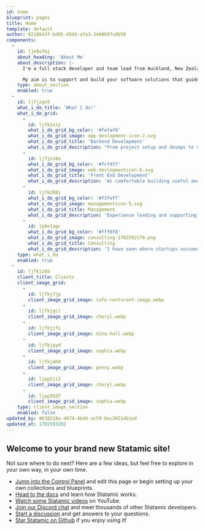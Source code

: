 ```yaml
---
id: home
blueprint: pages
title: Home
template: default
author: 0218643f-bd95-45d4-afa3-3498697cdb50
components:
  -
    id: lje8o7mj
    about_heading: 'About Me'
    about_description: |-
      I'm a full stack developer and team lead from Auckland, New Zealand. I enjoy breaking down complex problems into simple, scalable solutions.

      My aim is to support and build your software solutions that guide you towards your business goals.
    type: about_section
    enabled: true
  -
    id: ljfjzgn5
    what_i_do_title: 'What I do!'
    what_i_do_grid:
      -
        id: ljfk1niy
        what_i_do_grid_bg_color: '#fefaf0'
        what_i_do_grid_image: app-devlopment-icon-2.svg
        what_i_do_grid_title: 'Backend Development'
        what_i_do_grid_description: "From project setup and devops to mobile APIs, microservices or complete SaaS backends, I've had my hand in them all."
      -
        id: ljfjzi6o
        what_i_do_grid_bg_color: '#fcf4ff'
        what_i_do_grid_image: web-devlopmenticon-6.svg
        what_i_do_grid_title: 'Front End Development'
        what_i_do_grid_description: 'As comfortable building useful and attractive UIs as I am architecting backend solutions'
      -
        id: ljfk208i
        what_i_do_grid_bg_color: '#f3faff'
        what_i_do_grid_image: managementicon-5.svg
        what_i_do_grid_title: Management
        what_i_do_grid_description: 'Experience leading and supporting teams of developers and designers to achieve product goals.'
      -
        id: lp0o1agc
        what_i_do_grid_bg_color: '#fff0f8'
        what_i_do_grid_image: consulting-1702592176.png
        what_i_do_grid_title: Consulting
        what_i_do_grid_description: 'I have seen where startups succeed and fail. I can provide initial tech advice to ensure you are on the right trajectory for success.'
    type: what_i_do
    enabled: true
  -
    id: ljfkiz8d
    client_title: Clients
    client_image_grid:
      -
        id: ljfkj7jp
        client_image_grid_image: cafe-resturant-image.webp
      -
        id: ljfkjgcl
        client_image_grid_image: cheryl.webp
      -
        id: ljfkjjfi
        client_image_grid_image: dina-hall.webp
      -
        id: ljfkjpyd
        client_image_grid_image: sophia.webp
      -
        id: ljfkjmh9
        client_image_grid_image: penny.webp
      -
        id: ljpp2ji3
        client_image_grid_image: cheryl.webp
      -
        id: ljpp3bd7
        client_image_grid_image: sophia.webp
    type: client_image_section
    enabled: false
updated_by: 8638218a-4074-4bd4-ac59-0ec26514b1ed
updated_at: 1702593292
---
```

## Welcome to your brand new Statamic site!

Not sure where to do next? Here are a few ideas, but feel free to explore in your own way, in your own time.

- [Jump into the Control Panel](/cp) and edit this page or begin setting up your own collections and blueprints.
- [Head to the docs](https://statamic.dev) and learn how Statamic works.
- [Watch some Statamic videos](https://youtube.com/statamic) on YouTube.
- [Join our Discord chat](https://statamic.com/discord) and meet thousands of other Statamic developers.
- [Start a discussion](https://github.com/statamic/cms/discussions) and get answers to your questions.
- [Star Statamic on Github](https://github.com/statamic/cms) if you enjoy using it!